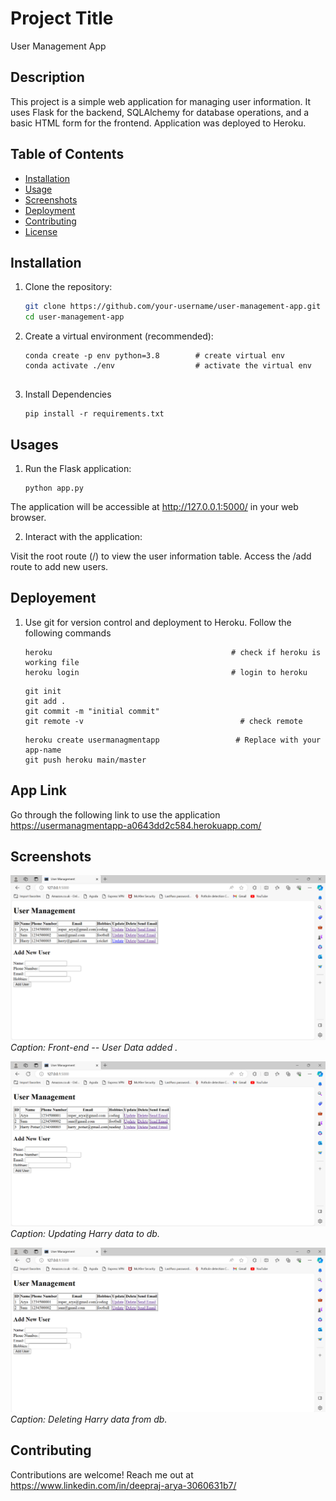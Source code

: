 # Project Title

User Management App

## Description

This project is a simple web application for managing user information. It uses Flask for the backend, SQLAlchemy for database operations, and a basic HTML form for the frontend. Application was deployed to Heroku.

## Table of Contents

- [Installation](#installation)
- [Usage](#usage)
- [Screenshots](#screenshots)
- [Deployment](#deployment)
- [Contributing](#contributing)
- [License](#license)

## Installation

1. Clone the repository:

   ```bash
   git clone https://github.com/your-username/user-management-app.git
   cd user-management-app

2. Create a virtual environment (recommended):
   ```
   conda create -p env python=3.8        # create virtual env
   conda activate ./env                  # activate the virtual env


3. Install Dependencies
   ``` 
   pip install -r requirements.txt
   ```

## Usages

1. Run the Flask application:
   ``` 
   python app.py
   ```
The application will be accessible at http://127.0.0.1:5000/ in your web browser.

2. Interact with the application:

Visit the root route (/) to view the user information table.
Access the /add route to add new users.


## Deployement

1. Use git for version control and deployment to Heroku. Follow the following commands

    ```
    heroku                                        # check if heroku is working file
    heroku login                                  # login to heroku
    ```
    
    ```
    git init
    git add .
    git commit -m "initial commit"
   git remote -v                                   # check remote
    ```
    
    ```
    heroku create usermanagmentapp                 # Replace with your app-name
    git push heroku main/master
    ```

## App Link

Go through the following link to use the application
https://usermanagmentapp-a0643dd2c584.herokuapp.com/


## Screenshots

![Screenshot 1](screenshots/Screenshot%20(133).png)
*Caption: Front-end -- User Data added .*

![Screenshot 2](screenshots/Screenshot%20(134).png)
*Caption: Updating Harry data to db.*

![Screenshot 2](screenshots/Screenshot%20(132).png)
*Caption: Deleting Harry data from db.*

## Contributing
Contributions are welcome! Reach me out at https://www.linkedin.com/in/deepraj-arya-3060631b7/

